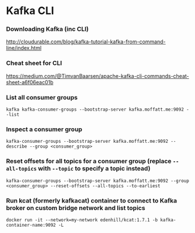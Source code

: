# Kafka CLI

### Downloading Kafka (inc CLI)
http://cloudurable.com/blog/kafka-tutorial-kafka-from-command-line/index.html

### Cheat sheet for CLI
https://medium.com/@TimvanBaarsen/apache-kafka-cli-commands-cheat-sheet-a6f06eac01b

### List all consumer groups
```shell
kafka kafka-consumer-groups --bootstrap-server kafka.moffatt.me:9092 --list
```

### Inspect a consumer group
```shell
kafka-consumer-groups --bootstrap-server kafka.moffatt.me:9092 --describe --group <consumer_group>
```

### Reset offsets for all topics for a consumer group (replace `--all-topics` with `--topic` to specify a topic instead)
```shell
kafka-consumer-groups --bootstrap-server kafka.moffatt.me:9092 --group <consumer_group> --reset-offsets --all-topics --to-earliest
```

### Run kcat (formerly kafkacat) container to connect to Kafka broker on custom bridge network and list topics
```shell
docker run -it --network=my-network edenhill/kcat:1.7.1 -b kafka-container-name:9092 -L
```
